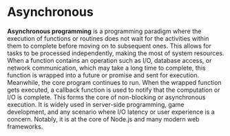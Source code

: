 # Asynchronous

**Asynchronous programming** is a programming paradigm where the execution of functions or routines does not wait for the activities within them to complete before moving on to subsequent ones. This allows for tasks to be processed independently, making the most of system resources. When a function contains an operation such as I/O, database access, or network communication, which may take a long time to complete, this function is wrapped into a future or promise and sent for execution. Meanwhile, the core program continues to run. When the wrapped function gets executed, a callback function is used to notify that the computation or I/O is complete. This forms the core of non-blocking or asynchronous execution. It is widely used in server-side programming, game development, and any scenario where I/O latency or user experience is a concern. Notably, it is at the core of Node.js and many modern web frameworks.